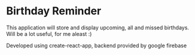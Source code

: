 # Birthday Reminder

This application will store and display upcoming, all and missed birthdays.
Will be a lot useful, for me aleast :)

Developed using create-react-app, backend provided by google firebase
